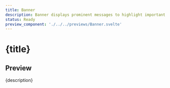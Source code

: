 ```yaml
---
title: Banner
description: Banner displays prominent messages to highlight important interface updates or conditions.
status: Ready
preview_component: './../../previews/Banner.svelte'
---
```


# {title}

## Preview

{description}
